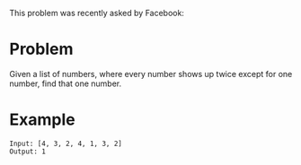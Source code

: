 This problem was recently asked by Facebook:

# Problem

Given a list of numbers, where every number shows up twice except for one number, find that one number.

# Example

```
Input: [4, 3, 2, 4, 1, 3, 2]
Output: 1
```
